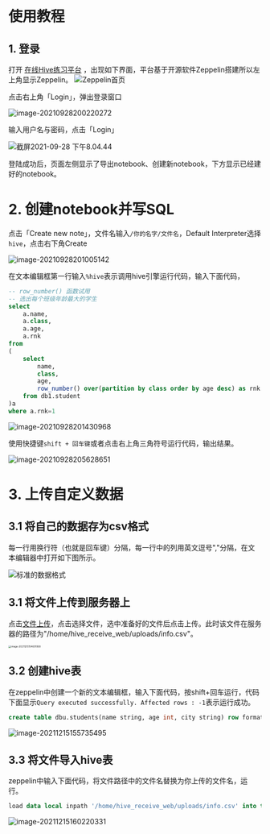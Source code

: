 # 使用教程


## 1. 登录

打开 [在线Hive练习平台](http://47.101.216.186:7089) ，出现如下界面，平台基于开源软件Zeppelin搭建所以左上角显示Zeppelin。
![Zeppelin首页](https://tva1.sinaimg.cn/large/008i3skNly1guwn1vpq2aj61hc0u0dk702.jpg)

点击右上角「Login」，弹出登录窗口

![image-20210928200220272](https://tva1.sinaimg.cn/large/008i3skNly1guwn1zz84zj61hc0u078k02.jpg)

输入用户名与密码，点击「Login」

![截屏2021-09-28 下午8.04.44](https://tva1.sinaimg.cn/large/008i3skNly1guwn249zzmj61eo0p342u02.jpg)

登陆成功后，页面左侧显示了导出notebook、创建新notebook，下方显示已经建好的notebook。

# 2. 创建notebook并写SQL
点击「Create new note」，文件名输入`/你的名字/文件名`，Default Interpreter选择`hive`，点击右下角Create

![image-20210928201005142](https://tva1.sinaimg.cn/large/008i3skNly1guwn27i4r6j60zy0m4dh602.jpg)

在文本编辑框第一行输入`%hive`表示调用hive引擎运行代码，输入下面代码，

```sql
-- row_number() 函数试用
-- 选出每个班级年龄最大的学生
select
    a.name,
    a.class,
    a.age,
    a.rnk
from
(
    select
        name,
        class,
        age,
        row_number() over(partition by class order by age desc) as rnk
    from db1.student
)a 
where a.rnk=1
```



![image-20210928201430968](https://tva1.sinaimg.cn/large/008i3skNly1guwn2b359tj61hc0u0q7t02.jpg)

使用快捷键`shift + 回车键`或者点击右上角三角符号运行代码，输出结果。

![image-20210928205628651](https://tva1.sinaimg.cn/large/008i3skNly1guwn2cz3dgj61hc0u0tdz02.jpg)

# 3. 上传自定义数据

## 3.1 将自己的数据存为csv格式

每一行用换行符（也就是回车键）分隔，每一行中的列用英文逗号","分隔，在文本编辑器中打开如下图所示。

![标准的数据格式](https://gitee.com/yh0608/img/raw/master//image-20211215154327306.png)

## 3.1 将文件上传到服务器上

点击[文件上传](http://47.101.216.186:5101/upload)，点击选择文件，选中准备好的文件后点击上传。此时该文件在服务器的路径为"/home/hive_receive_web/uploads/info.csv"。

<img src="https://gitee.com/yh0608/img/raw/master//image-20211215154601068.png" alt="image-20211215154601068" style="zoom: 33%;" />

## 3.2 创建hive表

在zeppelin中创建一个新的文本编辑框，输入下面代码，按shift+回车运行，代码下面显示`Query executed successfully. Affected rows : -1`表示运行成功。

```sql
create table dbu.students(name string, age int, city string) row format delimited fields terminated by ',';
```

![image-20211215155735495](https://gitee.com/yh0608/img/raw/master//image-20211215155735495.png)

## 3.3 将文件导入hive表

zeppelin中输入下面代码，将文件路径中的文件名替换为你上传的文件名，运行。

```sql
load data local inpath '/home/hive_receive_web/uploads/info.csv' into table dbu.students
```

![image-20211215160220331](https://gitee.com/yh0608/img/raw/master//image-20211215160220331.png)

